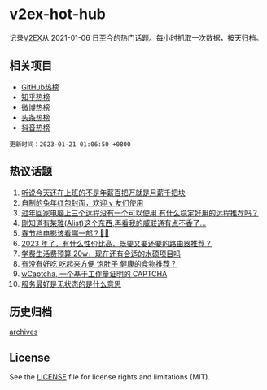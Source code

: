 # v2ex-hot-hub

 记录[V2EX](https://www.v2ex.com/)从 2021-01-06 日至今的热门话题。每小时抓取一次数据，按天[归档](archives)。
 
 ## 相关项目

- [GitHub热榜](https://github.com/lonnyzhang423/github-hot-hub)
- [知乎热榜](https://github.com/lonnyzhang423/zhihu-hot-hub)
- [微博热榜](https://github.com/lonnyzhang423/weibo-hot-hub)
- [头条热榜](https://github.com/lonnyzhang423/toutiao-hot-hub)
- [抖音热榜](https://github.com/lonnyzhang423/douyin-hot-hub)


 `更新时间：2023-01-21 01:06:50 +0800`

## 热议话题

1. [听说今天还在上班的不是年薪百把万就是月薪千把块](https://www.v2ex.com/t/909990)
1. [自制的兔年红包封面，欢迎 v 友们使用](https://www.v2ex.com/t/910007)
1. [过年回家电脑上三个远程没有一个可以使用 有什么稳定好用的远程推荐吗？](https://www.v2ex.com/t/910028)
1. [刚知道有某雅(Alist)这个东西,再看我的威联通有点不香了...](https://www.v2ex.com/t/909991)
1. [春节档电影该看哪一部？🤔️🤔️](https://www.v2ex.com/t/910035)
1. [2023 年了，有什么性价比高、既要又要还要的路由器推荐？](https://www.v2ex.com/t/909995)
1. [学费生活费预算 20w，现在还有合适的水硕项目吗](https://www.v2ex.com/t/910025)
1. [有没有好吃 吃起来方便 饱肚子 健康的食物推荐？](https://www.v2ex.com/t/910081)
1. [wCaptcha, 一个基于工作量证明的 CAPTCHA](https://www.v2ex.com/t/910042)
1. [服务最好是无状态的是什么意思](https://www.v2ex.com/t/910002)

## 历史归档

[archives](archives)

## License

See the [LICENSE](LICENSE) file for license rights and limitations (MIT).
